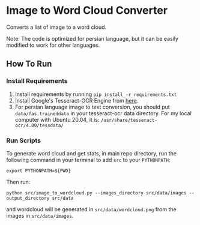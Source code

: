 # Image to Word Cloud Converter
Converts a list of image to a word cloud.

Note: The code is optimized for persian language, but it can be easily modified to work for other languages.

## How To Run
### Install Requirements
1. Install requirements by running `pip install -r requirements.txt`
2. Install Google's Tesseract-OCR Engine from [here](https://tesseract-ocr.github.io/tessdoc/Installation.html).
3. For persian language image to text conversion, you should put `data/fas.traineddata` in your tesseract-ocr data directory. For my local computer with Ubuntu 20.04, it is: `/usr/share/tesseract-ocr/4.00/tessdata/`

### Run Scripts
To generate word cloud and get stats, in main repo directory, run the following command in your terminal to add `src` to your `PYTHONPATH`:
```
export PYTHONPATH=${PWD}
```

Then run:
```
python src/image_to_wordcloud.py --images_directory src/data/images --output_directory src/data
```
and wordcloud will be generated in `src/data/wordcloud.png` from the images in `src/data/images`.
